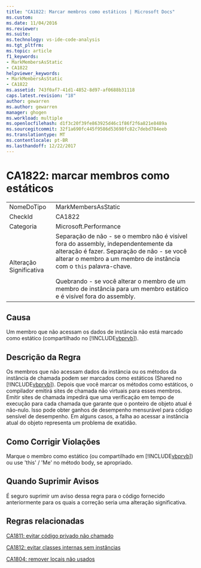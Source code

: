 ```yaml
---
title: "CA1822: Marcar membros como estáticos | Microsoft Docs"
ms.custom: 
ms.date: 11/04/2016
ms.reviewer: 
ms.suite: 
ms.technology: vs-ide-code-analysis
ms.tgt_pltfrm: 
ms.topic: article
f1_keywords:
- MarkMembersAsStatic
- CA1822
helpviewer_keywords:
- MarkMembersAsStatic
- CA1822
ms.assetid: 743f0af7-41d1-4852-8d97-af0688b31118
caps.latest.revision: "18"
author: gewarren
ms.author: gewarren
manager: ghogen
ms.workload: multiple
ms.openlocfilehash: d1f3c20f39fe863925d46c1f86f2f6a821e8489a
ms.sourcegitcommit: 32f1a690fc445f9586d53698fc82c7debd784eeb
ms.translationtype: MT
ms.contentlocale: pt-BR
ms.lasthandoff: 12/22/2017
---
```

# <a name="ca1822-mark-members-as-static"></a>CA1822: marcar membros como estáticos
|||  
|-|-|  
|NomeDoTipo|MarkMembersAsStatic|  
|CheckId|CA1822|  
|Categoria|Microsoft.Performance|  
|Alteração Significativa|Separação de não - se o membro não é visível fora do assembly, independentemente da alteração é fazer. Separação de não - se você alterar o membro a um membro de instância com o `this` palavra-chave.<br /><br /> Quebrando - se você alterar o membro de um membro de instância para um membro estático e é visível fora do assembly.|  
  
## <a name="cause"></a>Causa  
 Um membro que não acessam os dados de instância não está marcado como estático (compartilhado no [!INCLUDE[vbprvb](../code-quality/includes/vbprvb_md.md)]).  
  
## <a name="rule-description"></a>Descrição da Regra  
 Os membros que não acessam dados da instância ou os métodos da instância de chamada podem ser marcados como estáticos (Shared no [!INCLUDE[vbprvb](../code-quality/includes/vbprvb_md.md)]). Depois que você marcar os métodos como estáticos, o compilador emitirá sites de chamada não virtuais para esses membros. Emitir sites de chamada impedirá que uma verificação em tempo de execução para cada chamada que garante que o ponteiro de objeto atual é não-nulo. Isso pode obter ganhos de desempenho mensurável para código sensível de desempenho. Em alguns casos, a falha ao acessar a instância atual do objeto representa um problema de exatidão.  
  
## <a name="how-to-fix-violations"></a>Como Corrigir Violações  
 Marque o membro como estático (ou compartilhado em [!INCLUDE[vbprvb](../code-quality/includes/vbprvb_md.md)]) ou use 'this' / 'Me' no método body, se apropriado.  
  
## <a name="when-to-suppress-warnings"></a>Quando Suprimir Avisos  
 É seguro suprimir um aviso dessa regra para o código fornecido anteriormente para os quais a correção seria uma alteração significativa.  
  
## <a name="related-rules"></a>Regras relacionadas  
 [CA1811: evitar código privado não chamado](../code-quality/ca1811-avoid-uncalled-private-code.md)  
  
 [CA1812: evitar classes internas sem instâncias](../code-quality/ca1812-avoid-uninstantiated-internal-classes.md)  
  
 [CA1804: remover locais não usados](../code-quality/ca1804-remove-unused-locals.md)